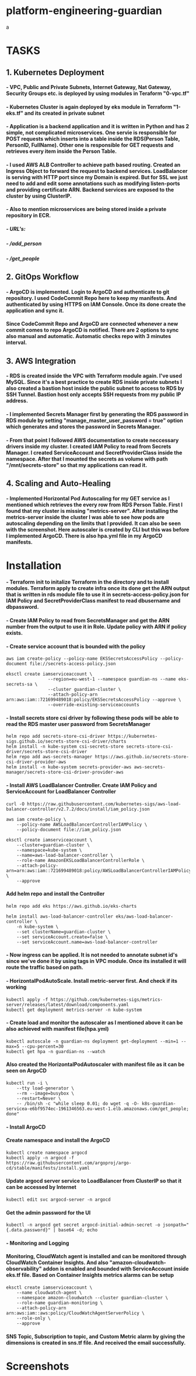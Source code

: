 # platform-engineering-guardian
a




# TASKS
## 1. Kubernetes Deployment
####    - VPC, Public and Private Subnets, Internet Gateway, Nat Gateway, Security Groups etc. is deployed by using modules in Teraform "0-vpc.tf"
####    - Kubernetes Cluster is again deployed by eks module in Terraform "1-eks.tf" and its created in private subnet
####    - Application is a backend application and it is written in Python and has 2 simple, not complicated microservices. One servie is responsible for POST requests which inserts into a table inside the RDS(Person Table, PersonID, FullName). Other one is responsible for GET requests and retrieves every item inside the Person Table.
####    - I used AWS ALB Controller to achieve path based routing. Created an Ingress Object to forward the request to backend services. LoadBalancer is serving with HTTP port since my Domain is expired. But for SSL we just need to add and edit some annotations such as modifying listen-ports and providing certificate ARN. Backend services are exposed to the cluster by using ClusterIP.
####    - Also to mention microservices are being stored inside a private repository in ECR. 
#####       - URL's:
#####            - /add_person
#####            - /get_people
## 2. GitOps Workflow
####       - ArgoCD is implemented. Login to ArgoCD and authenticate to git repository. I used CodeCommit Repo here to keep my manifests. And authenticated by using HTTPS on IAM Console. Once its done create the application and sync it.
####         Since CodeCommit Repo and ArgoCD are connected whenever a new commit comes to repo ArgoCD is notified. There are 2 options to sync also manual and automatic. Automatic checks repo with 3 minutes interval.
## 3. AWS Integration
####     - RDS is created inside the VPC with Terraform module again. I've used MySQL. Since it's a best practice to create RDS inside private subnets I also created a bastion host inside the public subnet to access to RDS by SSH Tunnel. Bastion host only accepts SSH requests from my public IP address. 
####     - I implemented Secrets Manager first by generating the RDS password in RDS module by setting "manage_master_user_password = true" option which generates and stores the password in Secrets Manager.
####     - From that point I followed AWS documentation to create neccessary drivers inside my cluster. I created IAM Policy to read from Secrets Manager. I created ServiceAccount and SecretProviderClass inside the namespace. After that I mounted the secrets as volume with path "/mnt/secrets-store" so that my applications can read it.
## 4. Scaling and Auto-Healing
####     - Implemented Horizontal Pod Autoscaling for my GET service as I mentioned which retrieves the every row from RDS Person Table. First I found that my cluster is missing "metrics-server". After installing the metrics-server inside the cluster I was able to see how pods are autoscaling depending on the limits that I provided. It can also be seen with the screenshot. Here autoscaler is created by CLI but this was before I implemented ArgoCD. There is also hpa.yml file in my ArgoCD manifests.






#   Installation
####      - Terraform init to initalize Terraform in the directory and to install modules. Terraform apply to create infra once its done get the ARN output that is written in rds module file to use it in secrets-access-policy.json for IAM Policy and  SecretProviderClass manifest to read dbusername and dbpassword.
####      - Create IAM Policy to read from SecretsManager and get the ARN number from the output to use it in Role. Update policy with ARN if policy exists.
####      - Create service account that is bounded with the policy
````
aws iam create-policy --policy-name EKSSecretsAccessPolicy --policy-document file://secrets-access-policy.json

eksctl create iamserviceaccount \
                --region=eu-west-1 --namespace guardian-ns --name eks-secrets-sa \
                --cluster guardian-cluster \
                --attach-policy-arn  arn:aws:iam::721699489018:policy/EKSSecretsAccessPolicy --approve \
                --override-existing-serviceaccounts
````
####      - Install secrets store csi driver by following these pods will be able to read the RDS master user password from SecretsManager
````
helm repo add secrets-store-csi-driver https://kubernetes-sigs.github.io/secrets-store-csi-driver/charts
helm install -n kube-system csi-secrets-store secrets-store-csi-driver/secrets-store-csi-driver
helm repo add aws-secrets-manager https://aws.github.io/secrets-store-csi-driver-provider-aws
helm install -n kube-system secrets-provider-aws aws-secrets-manager/secrets-store-csi-driver-provider-aws
````
     
####      - Install AWS LoadBalancer Controller. Create IAM Policy and ServiceAccount for LoadBalancer Controller
    
````
curl -O https://raw.githubusercontent.com/kubernetes-sigs/aws-load-balancer-controller/v2.7.2/docs/install/iam_policy.json

aws iam create-policy \
    --policy-name AWSLoadBalancerControllerIAMPolicy \
    --policy-document file://iam_policy.json

eksctl create iamserviceaccount \
    --cluster=guardian-cluster \
    --namespace=kube-system \
    --name=aws-load-balancer-controller \
    --role-name AmazonEKSLoadBalancerControllerRole \
    --attach-policy-arn=arn:aws:iam::721699489018:policy/AWSLoadBalancerControllerIAMPolicy \
    --approve
````


    
####         Add helm repo and install the Controller
````
helm repo add eks https://aws.github.io/eks-charts

helm install aws-load-balancer-controller eks/aws-load-balancer-controller \
    -n kube-system \
    --set clusterName=guardian-cluster \
    --set serviceAccount.create=false \
    --set serviceAccount.name=aws-load-balancer-controller
````
        
####     - Now ingress can be applied. It is not needed to annotate subnet id's since we've done it by using tags in VPC module. Once its installed it will route the traffic based on path.
####     - HorizontalPodAutoScale. Install metric-server first. And check if its working
````
kubectl apply -f https://github.com/kubernetes-sigs/metrics-server/releases/latest/download/components.yaml
kubectl get deployment metrics-server -n kube-system
````
         
####     - Create load and monitor the autoscaler as I mentioned above it can be also achieved with manifest file(hpa.yml)
````
kubectl autoscale -n guardian-ns deployment get-deployment --min=1 --max=5 --cpu-percent=30
kubectl get hpa -n guardian-ns --watch
````
     
####         Also created the HorizontalPodAutoscaler with manifest file as it can be seen on ArgoCD
````
kubectl run -i \
    --tty load-generator \
    --rm --image=busybox \
    --restart=Never \
    -- /bin/sh -c "while sleep 0.01; do wget -q -O- k8s-guardian-servicea-e6bf9574ec-1961346563.eu-west-1.elb.amazonaws.com/get_people; done"
````
    
####     - Install ArgoCD
####         Create namespace and install the ArgoCD
````
kubectl create namespace argocd
kubectl apply -n argocd -f https://raw.githubusercontent.com/argoproj/argo-cd/stable/manifests/install.yaml
````
            
####         Update argocd server service to LoadBalancer from ClusterIP so that it can be accessed by Internet
````
kubectl edit svc argocd-server -n argocd
````             
####         Get the admin password for the UI
````
kubectl -n argocd get secret argocd-initial-admin-secret -o jsonpath="{.data.password}" | base64 -d; echo
````         
####     - Monitoring and Logging
####         Monitoring, CloudWatch agent is installed and can be monitored through CloudWatch Container Insights. And also "amazon-cloudwatch-observability" addon is enabled and bounded with ServiceAccount inside eks.tf file. Based on Container Insights metrics alarms can be setup
````
eksctl create iamserviceaccount \
    --name cloudwatch-agent \
    --namespace amazon-cloudwatch --cluster guardian-cluster \
    --role-name guardian-monitoring \
    --attach-policy-arn arn:aws:iam::aws:policy/CloudWatchAgentServerPolicy \
    --role-only \
    --approve
````
     
####         SNS Topic, Subscription to topic, and Custom Metric alarm by giving the dimensions is created in sns.tf file. And received the email successfully. 

# Screenshots


